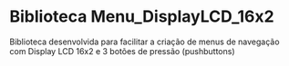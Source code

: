 # Biblioteca Menu_DisplayLCD_16x2
Biblioteca desenvolvida para facilitar a criação de menus de navegação com Display LCD 16x2 e 3 botões de pressão (pushbuttons)